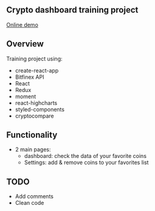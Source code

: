 ## Crypto dashboard training project

[Online demo](http://cryptodash.cronnection.at/)

## Overview
Training project using:

- create-react-app
- Bitfinex API
- React
- Redux
- moment
- react-highcharts
- styled-components
- cryptocompare


## Functionality

- 2 main pages:
  - dashboard: check the data of your favorite coins
  - Settings: add & remove coins to your favorites list


## TODO

- Add comments
- Clean code
